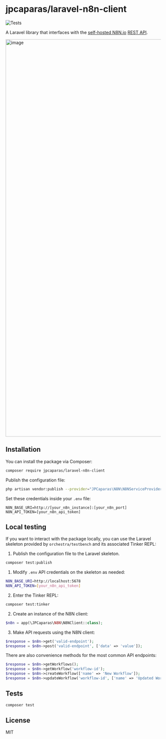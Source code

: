 # jpcaparas/laravel-n8n-client

![Tests](https://github.com/jpcaparas/laravel-n8n-client/actions/workflows/tests.yml/badge.svg)

A Laravel library that interfaces with the [self-hosted N8N.io](https://docs.n8n.io/hosting/community-edition-features/) [REST API](https://docs.n8n.io/api/api-reference/).

<img width="1286" alt="image" src="https://github.com/user-attachments/assets/d21e7b2c-f30b-4404-859a-4c926fb3a97b" />

## Installation

You can install the package via Composer:

```bash
composer require jpcaparas/laravel-n8n-client
```

Publish the configuration file:

```bash
php artisan vendor:publish --provider="JPCaparas\N8N\N8NServiceProvider" --tag="config"
```

Set these credentials inside your `.env` file:

```
N8N_BASE_URI=http://[your_n8n_instance]:[your_n8n_port]
N8N_API_TOKEN=[your_n8n_api_token]
```

## Local testing

If you want to interact with the package locally, you can use the Laravel skeleton provided by `orchestra/testbench` and its associated Tinker REPL:

1. Publish the configuration file to the Laravel skeleton.

```bash
composer test:publish
```

1. Modify `.env` API credentials on the skeleton as needed:

```bash
N8N_BASE_URI=http://localhost:5678
N8N_API_TOKEN=[your_n8n_api_token]
```

2. Enter the Tinker REPL:

```bash
composer test:tinker
```

2. Create an instance of the N8N client:

```php
$n8n = app(\JPCaparas\N8N\N8NClient::class);
```

3. Make API requests using the N8N client:

```php
$response = $n8n->get('valid-endpoint');
$response = $n8n->post('valid-endpoint', ['data' => 'value']);
```

There are also convenience methods for the most common API endpoints:

```php
$response = $n8n->getWorkflows();
$response = $n8n->getWorkflow('workflow-id');
$response = $n8n->createWorkflow(['name' => 'New Workflow']);
$response = $n8n->updateWorkflow('workflow-id', ['name' => 'Updated Workflow']);
```

## Tests

```bash
composer test
```

## License

MIT
